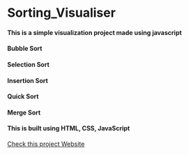 # Sorting_Visualiser
<html>
<body>
<h4> This is a simple visualization project made using javascript </h4>
<h4> Bubble Sort </h4>
<h4> Selection Sort </h4>
<h4> Insertion Sort </h4>
<h4> Quick Sort </h4>
<h4> Merge Sort </h4>
<h4> This is built using HTML, CSS, JavaScript </h4>

<a href="https://sarbananda-maji.github.io/Sorting_Visualiser/">Check this project Website</a>
</body>
</html>
